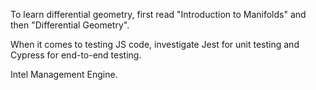 To learn differential geometry, first read "Introduction to Manifolds" and then "Differential Geometry".

When it comes to testing JS code, investigate Jest for unit testing and Cypress for end-to-end testing.

Intel Management Engine.

